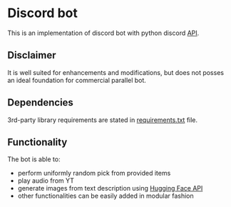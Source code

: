 # Discord bot

This is an implementation of discord bot with python discord [API](https://discordpy.readthedocs.io/en/stable/api.html).

## Disclaimer
It is well suited for enhancements and modifications, but does not posses an ideal foundation for commercial parallel bot.

## Dependencies
3rd-party library requirements are stated in [requirements.txt](https://github.com/ejdam87/discord-bot/blob/master/requirements.txt) file.

## Functionality
The bot is able to:
- perform uniformly random pick from provided items
- play audio from YT
- generate images from text description using [Hugging Face API](https://huggingface.co/docs/api-inference/index)
- other functionalities can be easily added in modular fashion
